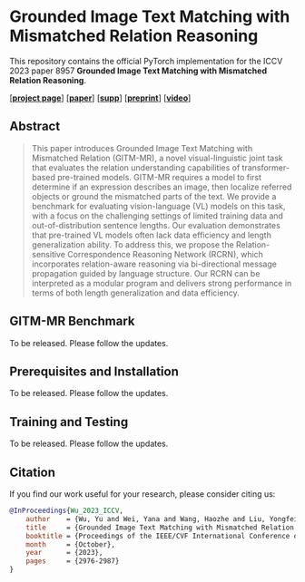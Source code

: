 # Grounded Image Text Matching with Mismatched Relation Reasoning

This repository contains the official PyTorch implementation for the ICCV 2023 paper 8957 **Grounded Image Text Matching with Mismatched Relation Reasoning**.

\[[__project page__]()\] \[[__paper__](https://openaccess.thecvf.com/content/ICCV2023/papers/Wu_Grounded_Image_Text_Matching_with_Mismatched_Relation_Reasoning_ICCV_2023_paper.pdf)\] \[[__supp__](https://openaccess.thecvf.com/content/ICCV2023/supplemental/Wu_Grounded_Image_Text_ICCV_2023_supplemental.pdf)\] \[[__preprint__](https://arxiv.org/abs/2308.01236)\] \[[__video__]()\] 

## Abstract

> This paper introduces Grounded Image Text Matching with Mismatched Relation (GITM-MR), a novel visual-linguistic joint task that evaluates the relation understanding capabilities of transformer-based pre-trained models. GITM-MR requires a model to first determine if an expression describes an image, then localize referred objects or ground the mismatched parts of the text. We provide a benchmark for evaluating vision-language (VL) models on this task, with a focus on the challenging settings of limited training data and out-of-distribution sentence lengths. Our evaluation demonstrates that pre-trained VL models often lack data efficiency and length generalization ability. To address this, we propose the Relation-sensitive Correspondence Reasoning Network (RCRN), which incorporates relation-aware reasoning via bi-directional message propagation guided by language structure. Our RCRN can be interpreted as a modular program and delivers strong performance in terms of both length generalization and data efficiency. 

## GITM-MR Benchmark

To be released. Please follow the updates.

## Prerequisites and Installation

To be released. Please follow the updates.

## Training and Testing

To be released. Please follow the updates.

## Citation

If you find our work useful for your research, please consider citing us:

```bibtex
@InProceedings{Wu_2023_ICCV,
    author    = {Wu, Yu and Wei, Yana and Wang, Haozhe and Liu, Yongfei and Yang, Sibei and He, Xuming},
    title     = {Grounded Image Text Matching with Mismatched Relation Reasoning},
    booktitle = {Proceedings of the IEEE/CVF International Conference on Computer Vision (ICCV)},
    month     = {October},
    year      = {2023},
    pages     = {2976-2987}
}
```
